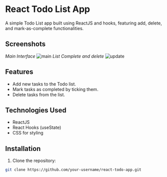 # React Todo List App

A simple Todo List app built using ReactJS and hooks, featuring add, delete, and mark-as-complete functionalities.

## Screenshots
*Main Interface*
![main](https://github.com/DarshanLoni/TodoListV2/assets/132261307/acdf183a-7983-4d60-bf9f-3862af19c5e1)
*List Complete and delete*
![update](https://github.com/DarshanLoni/TodoListV2/assets/132261307/596554e4-f4b8-43d1-884a-93ad5b5368a2)


## Features

- Add new tasks to the Todo list.
- Mark tasks as completed by ticking them.
- Delete tasks from the list.

## Technologies Used

- ReactJS
- React Hooks (useState)
- CSS for styling

## Installation

1. Clone the repository:

```bash
git clone https://github.com/your-username/react-todo-app.git
